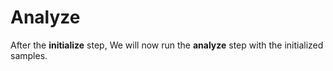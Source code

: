 # Analyze

After the **initialize** step, We will now run the **analyze** step with the initialized samples.

